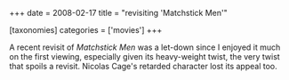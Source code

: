 +++
date = 2008-02-17
title = "revisiting 'Matchstick Men'"

[taxonomies]
categories = ['movies']
+++

A recent revisit of *Matchstick Men* was a let-down since I enjoyed it
much on the first viewing, especially given its heavy-weight twist, the
very twist that spoils a revisit. Nicolas Cage\'s retarded character
lost its appeal too.
